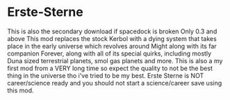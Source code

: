 # Erste-Sterne
This is also the secondary download if spacedock is broken
Only 0.3 and above
This mod replaces the stock Kerbol with a dying system that takes place in the early universe which revolves around Might along with its far companion Forever, along with all of its special quirks, including mostly Duna sized terrestrial planets, smol gas planets and more. This is also a my first mod from a VERY long time so expect the quality to not be the best thing in the universe tho i've tried to be my best. Erste Sterne is NOT career/science ready and you should not start a science/career save using this mod.

